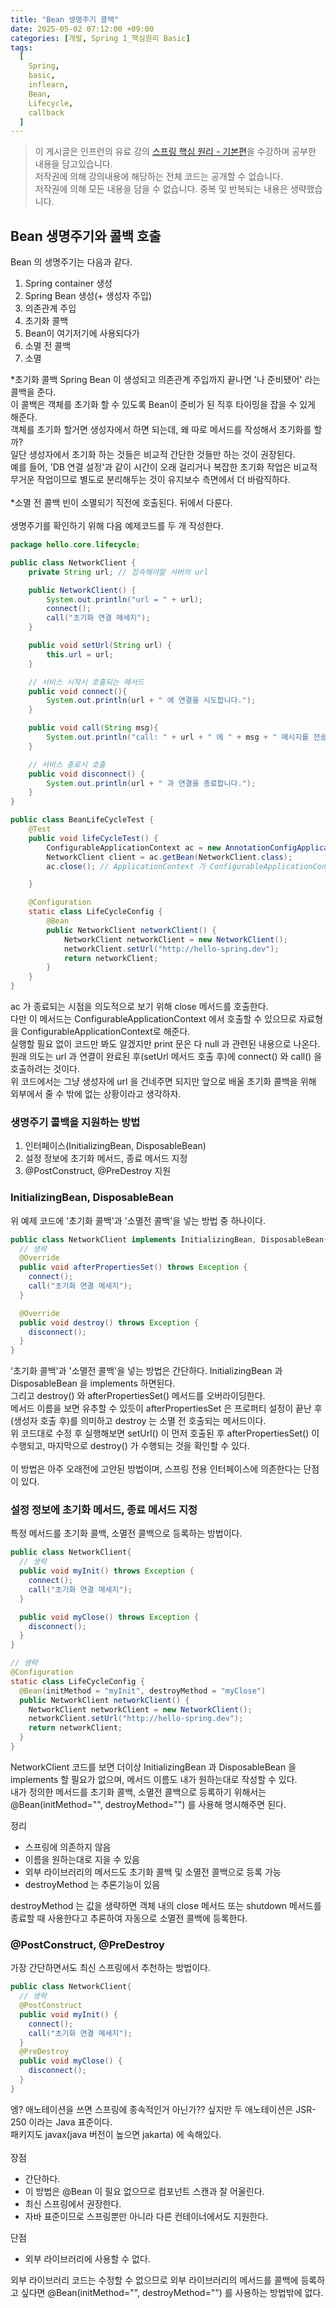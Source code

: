 ```yaml
---
title: "Bean 생명주기 콜백"
date: 2025-05-02 07:12:00 +09:00
categories: [개발, Spring 1_핵심원리 Basic]
tags:
  [
    Spring,
    basic,
    inflearn,
    Bean,
    Lifecycle,
    callback
  ]
---
```


> 이 게시글은 인프런의 유료 강의 [스프링 핵심 원리 - 기본편](https://www.inflearn.com/course/%EC%8A%A4%ED%94%84%EB%A7%81-%ED%95%B5%EC%8B%AC-%EC%9B%90%EB%A6%AC-%EA%B8%B0%EB%B3%B8%ED%8E%B8)을 수강하며 공부한 내용을 담고있습니다.<br>
> 저작권에 의해 강의내용에 해당하는 전체 코드는 공개할 수 없습니다. <br>
> 저작권에 의해 모든 내용을 담을 수 없습니다. 중복 및 반복되는 내용은 생략했습니다.<br>

## Bean 생명주기와 콜백 호출
Bean 의 생명주기는 다음과 같다.<br>

1. Spring container 생성
2. Spring Bean 생성(+ 생성자 주입)
3. 의존관계 주입
4. 초기화 콜백
5. Bean이 여기저기에 사용되다가
6. 소멸 전 콜백
7. 소멸

*초기화 콜백
Spring Bean 이 생성되고 의존관계 주입까지 끝나면 '나 준비됐어' 라는 콜백을 준다.<br>
이 콜백은 객체를 초기화 할 수 있도록 Bean이 준비가 된 직후 타이밍을 잡을 수 있게 해준다.<br>
객체를 초기화 할거면 생성자에서 하면 되는데, 왜 따로 메서드를 작성해서 초기화를 할까?<br>
일단 생성자에서 초기화 하는 것들은 비교적 간단한 것들만 하는 것이 권장된다.<br>
예를 들어, 'DB 연결 설정'과 같이 시간이 오래 걸리거나 복잡한 초기화 작업은 비교적 무거운 작업이므로 별도로 분리해두는 것이 유지보수 측면에서 더 바람직하다.<br>
<br>
*소멸 전 콜백
빈이 소멸되기 직전에 호출된다. 뒤에서 다룬다.<br>
<br>
생명주기를 확인하기 위해 다음 예제코드를 두 개 작성한다.<br>

```java
package hello.core.lifecycle;

public class NetworkClient {
    private String url; // 접속해야할 서버의 url

    public NetworkClient() {
        System.out.println("url = " + url);
        connect();
        call("초기화 연결 메세지");
    }

    public void setUrl(String url) {
        this.url = url;
    }

    // 서비스 시작시 호출되는 메서드
    public void connect(){
        System.out.println(url + " 에 연결을 시도합니다.");
    }

    public void call(String msg){
        System.out.println("call: " + url + " 에 " + msg + " 메시지를 전송합니다.");
    }

    // 서비스 종료시 호출
    public void disconnect() {
        System.out.println(url + " 과 연결을 종료합니다.");
    }
}
```

```java
public class BeanLifeCycleTest {
    @Test
    public void lifeCycleTest() {
        ConfigurableApplicationContext ac = new AnnotationConfigApplicationContext(LifeCycleConfig.class);
        NetworkClient client = ac.getBean(NetworkClient.class);
        ac.close(); // ApplicationContext 가 ConfigurableApplicationContext 인 경우 close() 메서드를 호출할 수 있다.

    }

    @Configuration
    static class LifeCycleConfig {
        @Bean
        public NetworkClient networkClient() {
            NetworkClient networkClient = new NetworkClient();
            networkClient.setUrl("http://hello-spring.dev");
            return networkClient;
        }
    }
}
```
ac 가 종료되는 시점을 의도적으로 보기 위해 close 메서드를 호출한다.<br>
다만 이 메서드는 ConfigurableApplicationContext 에서 호출할 수 있으므로 자료형을 ConfigurableApplicationContext로 해준다.<br>
실행할 필요 없이 코드만 봐도 알겠지만 print 문은 다 null 과 관련된 내용으로 나온다.<br>
원래 의도는 url 과 연결이 완료된 후(setUrl 메서드 호출 후)에 connect() 와 call() 을 호출하려는 것이다.<br>
위 코드에서는 그냥 생성자에 url 을 건네주면 되지만 앞으로 배울 초기화 콜백을 위해 외부에서 줄 수 밖에 없는 상황이라고 생각하자.<br>


### 생명주기 콜백을 지원하는 방법

1. 인터페이스(InitializingBean, DisposableBean)
2. 설정 정보에 초기화 메서드, 종료 메서드 지정
3. @PostConstruct, @PreDestroy 지원

### InitializingBean, DisposableBean
위 예제 코드에 '초기화 콜백'과 '소멸전 콜백'을 넣는 방법 중 하나이다.<br>

```java
public class NetworkClient implements InitializingBean, DisposableBean{
  // 생략
  @Override
  public void afterPropertiesSet() throws Exception {
    connect();
    call("초기화 연결 메세지");
  }

  @Override
  public void destroy() throws Exception {
    disconnect();
  }
}
```

'초기화 콜백'과 '소멸전 콜백'을 넣는 방법은 간단하다. InitializingBean 과 DisposableBean 을 implements 하면된다.<br> 
그리고 destroy() 와 afterPropertiesSet() 메서드를 오버라이딩한다.<br>
메서드 이름을 보면 유추할 수 있듯이 afterPropertiesSet 은 프로퍼티 설정이 끝난 후(생성자 호출 후)를 의미하고 destroy 는 소멸 전 호출되는 메서드이다.<br>
위 코드대로 수정 후 실행해보면 setUrl() 이 먼저 호출된 후 afterPropertiesSet() 이 수행되고, 마지막으로 destroy() 가 수행되는 것을 확인할 수 있다.<br>
<br>
이 방법은 아주 오래전에 고안된 방법이며, 스프링 전용 인터페이스에 의존한다는 단점이 있다.<br>

### 설정 정보에 초기화 메서드, 종료 메서드 지정

특정 메서드를 초기화 콜백, 소멸전 콜백으로 등록하는 방법이다.<br>

```java
public class NetworkClient{
  // 생략
  public void myInit() throws Exception {
    connect();
    call("초기화 연결 메세지");
  }

  public void myClose() throws Exception {
    disconnect();
  }
}
```

```java
// 생략
@Configuration
static class LifeCycleConfig {
  @Bean(initMethod = "myInit", destroyMethod = "myClose")
  public NetworkClient networkClient() {
    NetworkClient networkClient = new NetworkClient();
    networkClient.setUrl("http://hello-spring.dev");
    return networkClient;
  }
}
```

NetworkClient 코드를 보면 더이상 InitializingBean 과 DisposableBean 을 implements 할 필요가 없으며, 메서드 이름도 내가 원하는대로 작성할 수 있다.<br>
내가 정의한 메서드를 초기화 콜백, 소멸전 콜백으로 등록하기 위해서는 @Bean(initMethod="", destroyMethod="") 를 사용해 명시해주면 된다.<br>

정리<br>

- 스프링에 의존하지 않음
- 이름을 원하는대로 지을 수 있음
- 외부 라이브러리의 메서드도 초기화 콜백 및 소멸전 콜백으로 등록 가능
- destroyMethod 는 추론기능이 있음

destroyMethod 는 값을 생략하면 객체 내의 close 메서드 또는 shutdown 메서드를 종료할 때 사용한다고 추론하여 자동으로 소멸전 콜백에 등록한다.<br>

### @PostConstruct, @PreDestroy
가장 간단하면서도 최신 스프링에서 추천하는 방법이다.<br>

```java
public class NetworkClient{
  // 생략
  @PostConstruct
  public void myInit() {
    connect();
    call("초기화 연결 메세지");
  }
  @PreDestroy
  public void myClose() {
    disconnect();
  }
}
```

엥? 애노테이션을 쓰면 스프링에 종속적인거 아닌가?? 싶지만 두 애노테이션은 JSR-250 이라는 Java 표준이다.<br>
패키지도 javax(java 버전이 높으면 jakarta) 에 속해있다.<br>
<br>
장점<br>

- 간단하다.
- 이 방법은 @Bean 이 필요 없으므로 컴포넌트 스캔과 잘 어울린다.
- 최신 스프링에서 권장한다.
- 자바 표준이므로 스프링뿐만 아니라 다른 컨테이너에서도 지원한다.

단점<br>

- 외부 라이브러리에 사용할 수 없다.

외부 라이브러리 코드는 수정할 수 없으므로 외부 라이브러리의 메서드를 콜백에 등록하고 싶다면 @Bean(initMethod="", destroyMethod="") 를 사용하는 방법밖에 없다.<br>